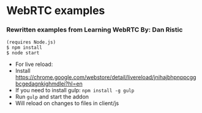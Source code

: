 # WebRTC examples
### Rewritten examples from Learning WebRTC  By: Dan Ristic

```
(requires Node.js)
$ npm install
$ node start
```
- For live reload:
- Install https://chrome.google.com/webstore/detail/livereload/jnihajbhpnppcggbcgedagnkighmdlei?hl=en
- If you need to install gulp: `npm install -g gulp`
- Run `gulp` and start the addon
- Will reload on changes to files in client/js
